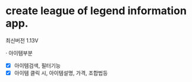 # create league of legend information app.

최신버전 1.13V

· 아이템부분
- [x]  아이템검색, 필터기능
- [x]  아이템 클릭 시, 아이템설명, 가격, 조합법등  